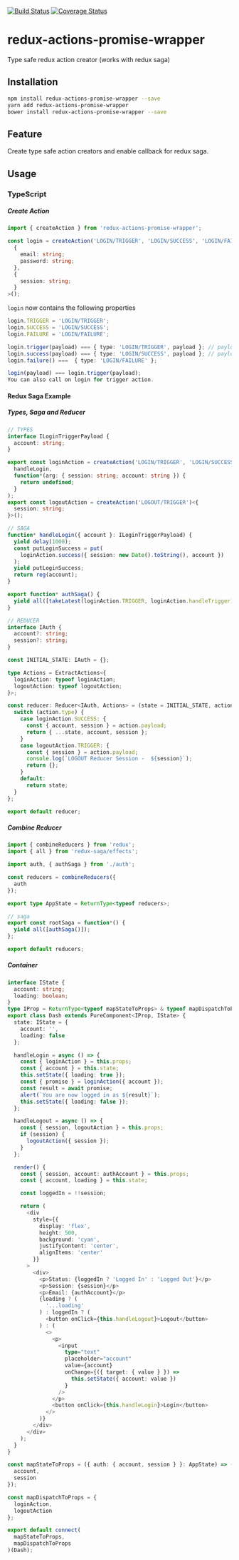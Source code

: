 [![Build Status](https://travis-ci.org/thu-san/redux-actions-promise-wrapper.svg?branch=master)](https://travis-ci.org/thu-san/redux-actions-promise-wrapper)
[![Coverage Status](https://coveralls.io/repos/github/thu-san/redux-actions-promise-wrapper/badge.svg?branch=master)](https://coveralls.io/github/thu-san/redux-actions-promise-wrapper?branch=master)

# redux-actions-promise-wrapper

Type safe redux action creator (works with redux saga)

## Installation

```sh
npm install redux-actions-promise-wrapper --save
yarn add redux-actions-promise-wrapper
bower install redux-actions-promise-wrapper --save
```

## Feature

Create type safe action creators and enable callback for redux saga.

## Usage

### TypeScript

##### Create Action

```typescript
import { createAction } from 'redux-actions-promise-wrapper';

const login = createAction('LOGIN/TRIGGER', 'LOGIN/SUCCESS', 'LOGIN/FAILURE')<
  {
    email: string;
    password: string;
  },
  {
    session: string;
  }
>();
```

`login` now contains the following properties

```typescript
login.TRIGGER = 'LOGIN/TRIGGER';
login.SUCCESS = 'LOGIN/SUCCESS';
login.FAILURE = 'LOGIN/FAILURE';

login.trigger(payload) === { type: 'LOGIN/TRIGGER', payload }; // payload must have type { email: string, password: string }
login.success(payload) === { type: 'LOGIN/SUCCESS', payload }; // payload must have type { session: string }
login.failure() ===  { type: 'LOGIN/FAILURE' };

login(payload) === login.trigger(payload);
You can also call on login for trigger action.
```

#### Redux Saga Example

##### Types, Saga and Reducer

```typescript
// TYPES
interface ILoginTriggerPayload {
  account: string;
}

export const loginAction = createAction('LOGIN/TRIGGER', 'LOGIN/SUCCESS')(
  handleLogin,
  function*(arg: { session: string; account: string }) {
    return undefined;
  }
);
export const logoutAction = createAction('LOGOUT/TRIGGER')<{
  session: string;
}>();

// SAGA
function* handleLogin({ account }: ILoginTriggerPayload) {
  yield delay(1000);
  const putLoginSuccess = put(
    loginAction.success({ session: new Date().toString(), account })
  );
  yield putLoginSuccess;
  return reg(account);
}

export function* authSaga() {
  yield all([takeLatest(loginAction.TRIGGER, loginAction.handleTrigger)]);
}

// REDUCER
interface IAuth {
  account?: string;
  session?: string;
}

const INITIAL_STATE: IAuth = {};

type Actions = ExtractActions<{
  loginAction: typeof loginAction;
  logoutAction: typeof logoutAction;
}>;

const reducer: Reducer<IAuth, Actions> = (state = INITIAL_STATE, action) => {
  switch (action.type) {
    case loginAction.SUCCESS: {
      const { account, session } = action.payload;
      return { ...state, account, session };
    }
    case logoutAction.TRIGGER: {
      const { session } = action.payload;
      console.log(`LOGOUT Reducer Session -  ${session}`);
      return {};
    }
    default:
      return state;
  }
};

export default reducer;
```

##### Combine Reducer

```typescript
import { combineReducers } from 'redux';
import { all } from 'redux-saga/effects';

import auth, { authSaga } from './auth';

const reducers = combineReducers({
  auth
});

export type AppState = ReturnType<typeof reducers>;

// saga
export const rootSaga = function*() {
  yield all([authSaga()]);
};

export default reducers;
```

##### Container

```typescript
interface IState {
  account: string;
  loading: boolean;
}
type IProp = ReturnType<typeof mapStateToProps> & typeof mapDispatchToProps;
export class Dash extends PureComponent<IProp, IState> {
  state: IState = {
    account: '',
    loading: false
  };

  handleLogin = async () => {
    const { loginAction } = this.props;
    const { account } = this.state;
    this.setState({ loading: true });
    const { promise } = loginAction({ account });
    const result = await promise;
    alert(`You are now logged in as ${result}`);
    this.setState({ loading: false });
  };

  handleLogout = async () => {
    const { session, logoutAction } = this.props;
    if (session) {
      logoutAction({ session });
    }
  };

  render() {
    const { session, account: authAccount } = this.props;
    const { account, loading } = this.state;

    const loggedIn = !!session;

    return (
      <div
        style={{
          display: 'flex',
          height: 500,
          background: 'cyan',
          justifyContent: 'center',
          alignItems: 'center'
        }}
      >
        <div>
          <p>Status: {loggedIn ? 'Logged In' : 'Logged Out'}</p>
          <p>Session: {session}</p>
          <p>Email: {authAccount}</p>
          {loading ? (
            '...loading'
          ) : loggedIn ? (
            <button onClick={this.handleLogout}>Logout</button>
          ) : (
            <>
              <p>
                <input
                  type="text"
                  placeholder="account"
                  value={account}
                  onChange={({ target: { value } }) =>
                    this.setState({ account: value })
                  }
                />
              </p>
              <button onClick={this.handleLogin}>Login</button>
            </>
          )}
        </div>
      </div>
    );
  }
}

const mapStateToProps = ({ auth: { account, session } }: AppState) => ({
  account,
  session
});

const mapDispatchToProps = {
  loginAction,
  logoutAction
};

export default connect(
  mapStateToProps,
  mapDispatchToProps
)(Dash);
```
